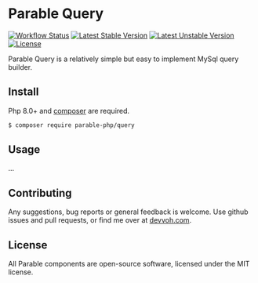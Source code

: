 # Parable Query

[![Workflow Status](https://github.com/parable-php/query/workflows/Tests/badge.svg)](https://github.com/parable-php/query/actions?query=workflow%3ATests)
[![Latest Stable Version](https://poser.pugx.org/parable-php/query/v/stable)](https://packagist.org/packages/parable-php/query)
[![Latest Unstable Version](https://poser.pugx.org/parable-php/query/v/unstable)](https://packagist.org/packages/parable-php/query)
[![License](https://poser.pugx.org/parable-php/query/license)](https://packagist.org/packages/parable-php/query)

Parable Query is a relatively simple but easy to implement MySql query builder.

## Install

Php 8.0+ and [composer](https://getcomposer.org) are required.

```bash
$ composer require parable-php/query
```

## Usage

...

## Contributing

Any suggestions, bug reports or general feedback is welcome. Use github issues and pull requests, or find me over at [devvoh.com](https://devvoh.com).

## License

All Parable components are open-source software, licensed under the MIT license.
